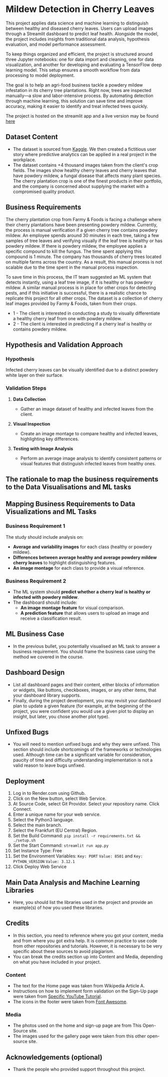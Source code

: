 # Mildew Detection in Cherry Leaves

This project applies data science and machine learning to distinguish between healthy and diseased cherry leaves. Users can upload images through a Streamlit dashboard to predict leaf health. Alongside the model, the project includes insights from traditional data analysis, hypothesis evaluation, and model performance assessment.

To keep things organized and efficient, the project is structured around three Jupyter notebooks: one for data import and cleaning, one for data visualization, and another for developing and evaluating a TensorFlow deep learning model. This setup ensures a smooth workflow from data processing to model deployment.

The goal is to help an agri-food business tackle a powdery mildew infestation in its cherry tree plantations. Right now, trees are inspected manually—a slow and labor-intensive process. By automating detection through machine learning, this solution can save time and improve accuracy, making it easier to identify and treat infected trees quickly.

The project is hosted on the streamlit app and a live version may be found [here](https://milestone-project-mildew-detection-in-0b9a.onrender.com)

## Dataset Content

- The dataset is sourced from [Kaggle](https://www.kaggle.com/codeinstitute/cherry-leaves). We then created a fictitious user story where predictive analytics can be applied in a real project in the workplace.
- The dataset contains +4 thousand images taken from the client's crop fields. The images show healthy cherry leaves and cherry leaves that have powdery mildew, a fungal disease that affects many plant species. The cherry plantation crop is one of the finest products in their portfolio, and the company is concerned about supplying the market with a compromised quality product.

## Business Requirements

The cherry plantation crop from Farmy & Foods is facing a challenge where their cherry plantations have been presenting powdery mildew. Currently, the process is manual verification if a given cherry tree contains powdery mildew. An employee spends around 30 minutes in each tree, taking a few samples of tree leaves and verifying visually if the leaf tree is healthy or has powdery mildew. If there is powdery mildew, the employee applies a specific compound to kill the fungus. The time spent applying this compound is 1 minute. The company has thousands of cherry trees located on multiple farms across the country. As a result, this manual process is not scalable due to the time spent in the manual process inspection.

To save time in this process, the IT team suggested an ML system that detects instantly, using a leaf tree image, if it is healthy or has powdery mildew. A similar manual process is in place for other crops for detecting pests, and if this initiative is successful, there is a realistic chance to replicate this project for all other crops. The dataset is a collection of cherry leaf images provided by Farmy & Foods, taken from their crops.

- 1 - The client is interested in conducting a study to visually differentiate a healthy cherry leaf from one with powdery mildew.
- 2 - The client is interested in predicting if a cherry leaf is healthy or contains powdery mildew.

## Hypothesis and Validation Approach

### Hypothesis

Infected cherry leaves can be visually identified due to a distinct powdery white layer on their surface.

### Validation Steps

1. **Data Collection**  
   - Gather an image dataset of healthy and infected leaves from the client.  

1. **Visual Inspection**  
   - Create an image montage to compare healthy and infected leaves, highlighting key differences.  

1. **Testing with Image Analysis**  
   - Perform an average image analysis to identify consistent patterns or visual features that distinguish infected leaves from healthy ones.

## The rationale to map the business requirements to the Data Visualisations and ML tasks

## Mapping Business Requirements to Data Visualizations and ML Tasks  

### Business Requirement 1

The study should include analysis on:  

- **Average and variability images** for each class (healthy or powdery mildew).  
- **Differences between average healthy and average powdery mildew cherry leaves** to highlight distinguishing features.  
- **An image montage** for each class to provide a visual reference.  

### Business Requirement 2

- The ML system should **predict whether a cherry leaf is healthy or infected with powdery mildew**.  
- The dashboard should include:  
  - **An image montage feature** for visual comparison.  
  - **A prediction feature** that allows users to upload an image and receive a classification result.  

## ML Business Case

- In the previous bullet, you potentially visualised an ML task to answer a business requirement. You should frame the business case using the method we covered in the course.

## Dashboard Design

- List all dashboard pages and their content, either blocks of information or widgets, like buttons, checkboxes, images, or any other items, that your dashboard library supports.
- Finally, during the project development, you may revisit your dashboard plan to update a given feature (for example, at the beginning of the project, you were confident you would use a given plot to display an insight, but later, you chose another plot type).

## Unfixed Bugs

- You will need to mention unfixed bugs and why they were unfixed. This section should include shortcomings of the frameworks or technologies used. Although time can be a significant variable for consideration, paucity of time and difficulty understanding implementation is not a valid reason to leave bugs unfixed.

## Deployment

1. Log in to Render.com using Github.
1. Click on the New button, select Web Service.
1. At Source Code, select Git Providor. Select your repository name. Click Connect.
1. Enter a unique name for your web service.
1. Select the Python3 language.
1. Select the main branch.
1. Select the Frankfurt (EU Central) Region.
1. Set the Build Command: `pip install -r requirements.txt && ./setup.sh`
1. Set the Start Command: `streamlit run app.py`
1. Set Instance Type: Free
1. Set the Environment Variables: `Key: PORT` `Value: 8501` and `Key: PYTHON_VERSION` `Value: 3.12.1`
1. Click Deploy Web Service

## Main Data Analysis and Machine Learning Libraries

- Here, you should list the libraries used in the project and provide an example(s) of how you used these libraries.

## Credits

- In this section, you need to reference where you got your content, media and from where you got extra help. It is common practice to use code from other repositories and tutorials. However, it is necessary to be very specific about these sources to avoid plagiarism.
- You can break the credits section up into Content and Media, depending on what you have included in your project.

### Content

- The text for the Home page was taken from Wikipedia Article A.
- Instructions on how to implement form validation on the Sign-Up page were taken from [Specific YouTube Tutorial](https://www.youtube.com/).
- The icons in the footer were taken from [Font Awesome](https://fontawesome.com/).

### Media

- The photos used on the home and sign-up page are from This Open-Source site.
- The images used for the gallery page were taken from this other open-source site.

## Acknowledgements (optional)

- Thank the people who provided support throughout this project.
